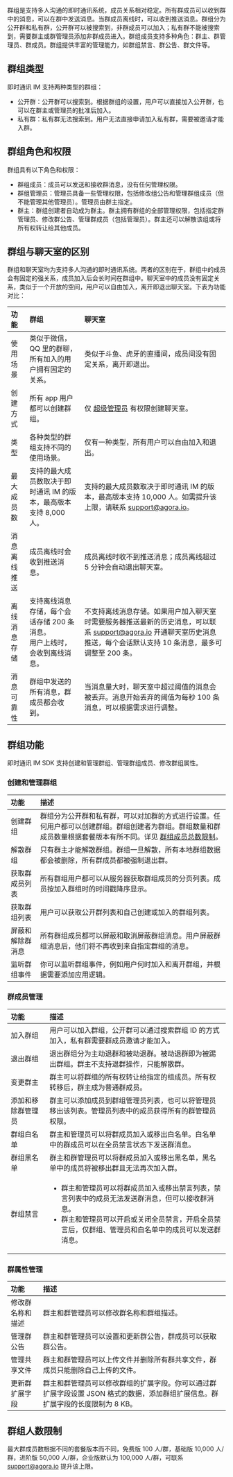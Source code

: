群组是支持多人沟通的即时通讯系统，成员关系相对稳定。所有群成员可以收到群中的消息，可以在群中发送消息。当群成员离线时，可以收到推送消息。群组分为公开群和私有群，公开群可以被搜索到，非群成员可以加入；私有群不能被搜索到，需要群主或群管理员添加非群成员进入。群组成员支持多种角色：群主、群管理员、群成员。群组提供丰富的管理能力，如群组禁言、群公告、群文件等。

## 群组类型

即时通讯 IM 支持两种类型的群组：

- 公开群：公开群可以搜索到。根据群组的设置，用户可以直接加入公开群，也可以在群主或管理员的批准后加入。
- 私有群：私有群无法搜索到。用户无法直接申请加入私有群，需要被邀请才能入群。

## 群组角色和权限

群组具有以下角色和权限：

- 群组成员：成员可以发送和接收群消息，没有任何管理权限。
- 群组管理员：管理员具备一些管理权限，包括修改组公告和管理群组成员（但不能管理其他管理员）。管理员由群主指定。
- 群主：群组创建者自动成为群主。群主拥有群组的全部管理权限，包括指定群管理员、修改群公告、管理群成员（包括管理员）。群主还可以解散该组或将所有权转让给其他成员。

## 群组与聊天室的区别

群组和聊天室均为支持多人沟通的即时通讯系统。两者的区别在于，群组中的成员会有固定的强关系，成员加入后会长时间在群组中。聊天室中的成员没有固定关系，类似于一个开放的空间，用户可以自由加入，离开即退出聊天室。下表为功能对比：

| 功能         | 群组                                                         | 聊天室                                                       |
| :----------- | :----------------------------------------------------------- | :----------------------------------------------------------- |
| 使用场景     | 类似于微信，QQ 里的群聊，所有加入的用户拥有固定的关系。 | 类似于斗鱼、虎牙的直播间，成员间没有固定关系，离开即退出。  |
| 创建方式 | 所有 app 用户都可以创建群组。   | 仅 [超级管理员](./agora_chat_restful_chatroom_superadmin?platform=RESTful) 有权限创建聊天室。  |
| 类型 | 各种类型的群组支持不同的使用场景。 | 仅有一种类型，所有用户可以自由加入和退出。      |
| 最大成员数   | 支持的最大成员数取决于即时通讯 IM 的版本，最高版本支持 8,000 人。        | 支持的最大成员数取决于即时通讯 IM 的版本，最高版本支持 10,000 人。如需提升该上限，请联系 [support@agora.io](support@agora.io)。 |
| 消息离线推送 | 成员离线时会收到推送消息。                                   | 成员离线时收不到推送消息；成员离线超过 5 分钟会自动退出聊天室。                                  |
| 离线消息存储 | 支持离线消息存储，每个会话存储 200 条消息。<br/>用户上线时，会收到离线消息。 | 不支持离线消息存储。如果用户加入聊天室时需要服务器推送最新的历史消息，可以联系 [support@agora.io](support@agora.io) 开通聊天室历史消息推送，每个会话默认支持 10 条消息，最多可调整至 200 条。 |
| 消息可靠性   | 群组中发送的所有消息，群成员都会收到。        | 当消息量大时，聊天室中超过阈值的消息会被丢弃。消息开始丢弃的阈值为每秒 100 条消息，可以根据需求进行调整。 |

## 群组功能

即时通讯 IM SDK 支持创建和管理群组、管理群组成员、修改群组属性。

### 创建和管理群组

| 功能               | 描述                                                         |
| :----------------- | :----------------------------------------------------------- |
| 创建群组           | 群组分为公开群和私有群，可以对加群的方式进行设置。任何用户都可以创建群组。群组创建者为群组。群组数量和群成员数量根据套餐版本有所不同。详见 [群组成员总数限制](./limitations)。 |
| 解散群组           | 只有群主才能解散群组。群组一旦解散，所有本地群组数据都会被删除，所有群成员都被强制退出群。 |
| 获取群成员列表     | 所有群组用户都可以从服务器获取群组成员的分页列表。成员按加入群组时的时间戳降序显示。 |
| 获取群组列表       | 用户可以获取公开群列表和自己创建或加入的群组列表。 |
| 屏蔽和解除群消息   | 所有群组成员都可以屏蔽和取消屏蔽群组消息。用户屏蔽群组消息后，他们将不再收到来自指定群组的消息。 |
| 监听群组事件       | 你可以监听群组事件，例如用户何时加入和离开群组，并根据需要添加应用逻辑。 |

### 群成员管理

| 功能                   | 描述          |
| :--------------------- | :---------------------------------- |
| 加入群组           | 用户可以加入群组，公开群可以通过搜索群组 ID 的方式加入，私有群需要群成员邀请才能加入。 |
| 退出群组           | 退出群组分为主动退群和被动退群。被动退群即为被踢出群组。群主不支持退群操作，只能解散群。 |
| 变更群主               | 群主可以将群组的所有权转让给指定的组成员。所有权转移后，群主成为普通群成员。 |
| 添加和移除群管理员 | 群主可以添加成员到群组管理员列表，也可以将管理员移出该列表。管理员列表中的成员获得所有的群管理员权限。 |
| 群组白名单             | 群主和管理员可以将群成员加入或移出白名单。白名单中的群成员可以在全员禁言状态下发送群消息。 |
| 群组黑名单             | 群主和群管理员可以将群成员加入或移出黑名单，黑名单中的成员将被移出群且无法再次加入群。 |
| 群组禁言               | <ul><li>群主和管理员可以将群成员加入或移出禁言列表，禁言列表中的成员无法发送群消息，但可以接收群消息。</li><li>群主和管理员可以开启或关闭全员禁言，开启全员禁言后，仅群组、管理员和白名单中的成员可以发送群消息。</li></ul> |

### 群属性管理

| 功能             | 描述                                                         |
| :--------------- | :----------------------------------------------------------- |
| 修改群名称和描述 | 群主和群管理员可以修改群名称和群组描述。                     |
| 管理群公告           | 群主和群管理员可以设置和更新群公告，群成员可以获取群公告。   |
| 管理共享文件         | 群主和群管理员可以上传文件并删除所有群共享文件，群成员只能删除自己上传的文件。 |
| 更新群扩展字段   | 群主和群管理员可以修改群组的扩展字段。你可以通过群扩展字段设置 JSON 格式的数据，添加群组扩展信息。群扩展字段的长度限制为 8 KB。 |

## 群组人数限制

最大群成员数根据不同的套餐版本而不同，免费版 100 人/群，基础版 10,000 人/群，进阶版 50,000 人/群，企业版默认为 100,000 人/群，可联系 [support@agora.io](support@agora.io) 提升该上限。